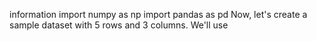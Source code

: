 information
import numpy as np
import pandas as pd
Now, let's create a sample dataset with 5 rows and 3 columns. We'll use
